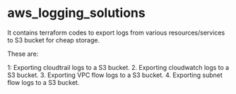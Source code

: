 # aws_logging_solutions

It contains terraform codes to export logs from various resources/services to S3 bucket for cheap storage.

These are:

1: Exporting cloudtrail logs to a S3 bucket.
2. Exporting cloudwatch logs to a S3 bucket.
3. Exporting VPC flow logs to a S3 bucket.
4. Exporting subnet flow logs to a S3 bucket.
